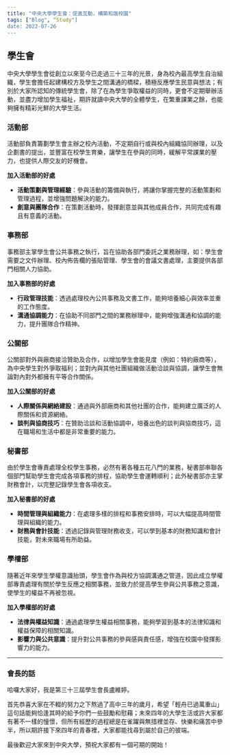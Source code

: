 ```yaml
---
title: "中央大學學生會：促進互動，構築和諧校園"
tags: ["Blog", “Study"]
date: 2022-07-26
---
```


## 學生會

中央大學學生會從創立以來至今已走過三十三年的光景，身為校內最高學生自治組織，學生會擔任起建構校方及學生之間溝通的橋樑，積極反應學生民意與想法；有別於大家所認知的傳統學生會，除了在為學生爭取權益的同時，更會不定期舉辦活動，並盡力增加學生福祉，期許就讀中央大學的全體學生，在繁重課業之餘，也能夠擁有精彩光鮮的大學生活。
### 活動部
活動部負責籌劃學生會主辦之校內活動，不定期自行或與校內組織協同辦理，以及企劃書的提出，並豐富在校學生育樂，讓學生在參與的同時，緩解平常課業的壓力，也提供人際交友的好機會。

**加入活動部的好處**
- **活動策劃與管理經驗**：參與活動的籌備與執行，將讓你掌握完整的活動策劃和管理過程，並增強問題解決的能力。
- **創意與團隊合作**：在策劃活動時，發揮創意並與其他成員合作，共同完成有趣且有意義的活動。

### 事務部
事務部主掌學生會公共事務之執行，旨在協助各部門委託之業務辦理，如：學生會需要之文件辦理、校內佈告欄的張貼管理、學生會的會議文書處理，主要提供各部門相關人力協助。

**加入事務部的好處**
- **行政管理技能**：透過處理校內公共事務及文書工作，能夠培養細心與效率並重的工作態度。
- **溝通協調能力**：在協助不同部門之間的業務辦理中，能夠增強溝通和協調的能力，提升團隊合作精神。

### 公關部
公關部對外與廠商接洽贊助及合作，以增加學生會能見度（例如：特約廠商等），為中央學生對外爭取福利；並對內與其他社團組織做活動洽談與協調，讓學生會無論對內對外都擁有平等合作關係。

**加入公關部的好處**
- **人際關係與網絡建設**：通過與外部廠商和其他社團的合作，能夠建立廣泛的人際關係和資源網絡。
- **談判與協商技巧**：在贊助洽談和活動協調中，培養出色的談判與協商技巧，這在職場和生活中都是非常重要的能力。

### 秘書部
由於學生會專責處理全校學生事務，必然有著各種五花八門的業務，秘書部串聯各個部門幫助學生會完成各項事務的排程，協助學生會運轉順利；此外秘書部亦主掌財務會計，以完整記錄學生會各項收支。

**加入秘書部的好處**
- **時間管理與組織能力**：在處理多樣的排程和事務安排時，可以大幅提高時間管理與組織的能力。
- **財務與會計技能**：透過記錄與管理財務收支，可以學到基本的財務知識和會計技能，對未來職場有所助益。

### 學權部
隨著近年來學生學權意識抬頭，學生會作為與校方協調溝通之管道，因此成立學權部專責處理有關於學生反應之相關事務，並致力於提高學生參與公共事務之意識，使學生的權益不再被忽視。

**加入學權部的好處**
- **法律與權益知識**：通過處理學生權益相關事務，能夠學習到基本的法律知識和權益保障的相關知識。
- **影響力與公共意識**：提升對公共事務的參與感與責任感，增強在校園中發揮影響力的能力。

---

### 會長的話

哈囉大家好，我是第三十三屆學生會長盧維婷。

首先恭喜大家在不輟的努力之下熬過了高中三年的歲月，希望「輕舟已過萬重山」這句話能夠恰逢其時的給予你們一些鼓勵和慰藉；未來四年的大學生活或許大家都有著不一樣的憧憬，但所有經歷的過程總是在雀躍與無措裡並存、快樂和痛苦中參半，所以期許接下來四年的青春裡，大家都能找尋到屬於自己的彼端。

最後歡迎大家來到中央大學，預祝大家都有一個可期的開始！
